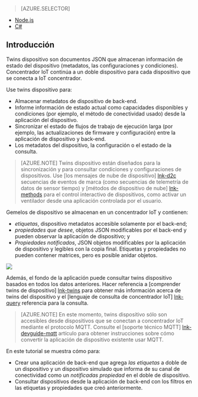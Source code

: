 > [AZURE.SELECTOR]
- [Node.js](../articles/iot-hub/iot-hub-node-node-twin-getstarted.md)
- [C#](../articles/iot-hub/iot-hub-csharp-node-twin-getstarted.md)

## <a name="introduction"></a>Introducción

Twins dispositivo son documentos JSON que almacenan información de estado del dispositivo (metadatos, las configuraciones y condiciones). Concentrador IoT continúa a un doble dispositivo para cada dispositivo que se conecta a IoT concentrador.

Use twins dispositivo para:

* Almacenar metadatos de dispositivo de back-end.
* Informe información de estado actual como capacidades disponibles y condiciones (por ejemplo, el método de conectividad usado) desde la aplicación del dispositivo.
* Sincronizar el estado de flujos de trabajo de ejecución larga (por ejemplo, las actualizaciones de firmware y configuración) entre la aplicación de dispositivo y back-end.
* Los metadatos del dispositivo, la configuración o el estado de la consulta.

> [AZURE.NOTE] Twins dispositivo están diseñados para la sincronización y para consultar condiciones y configuraciones de dispositivos. Use [los mensajes de nube de dispositivo] [ lnk-d2c] secuencias de eventos de marca (como secuencias de telemetría de datos de sensor tiempo) y [métodos de dispositivo de nube] [ lnk-methods] para el control interactivo de dispositivos, como activar un ventilador desde una aplicación controlada por el usuario.

Gemelos de dispositivo se almacenan en un concentrador IoT y contienen:

* *etiquetas*, dispositivo metadatos accesible solamente por el back-end;
* *propiedades que desee*, objetos JSON modificables por el back-end y pueden observar la aplicación de dispositivo; y
* *Propiedades notificados*, JSON objetos modificables por la aplicación de dispositivo y legibles con la copia final. Etiquetas y propiedades no pueden contener matrices, pero es posible anidar objetos.

![][img-twin]

Además, el fondo de la aplicación puede consultar twins dispositivo basados en todos los datos anteriores.
Hacer referencia a [comprender twins de dispositivo] [ lnk-twins] para obtener más información acerca de twins del dispositivo y el [lenguaje de consulta de concentrador IoT] [ lnk-query] referencia para la consulta.

> [AZURE.NOTE] En este momento, twins dispositivo sólo son accesibles desde dispositivos que se conectan a concentrador IoT mediante el protocolo MQTT. Consulte el [soporte técnico MQTT] [ lnk-devguide-mqtt] artículo para obtener instrucciones sobre cómo convertir la aplicación de dispositivo existente usar MQTT.

En este tutorial se muestra cómo para:

- Crear una aplicación de back-end que agrega *las etiquetas* a doble de un dispositivo y un dispositivo simulado que informa de su canal de conectividad como un *notificadas propiedad* en el doble de dispositivo.
- Consultar dispositivos desde la aplicación de back-end con los filtros en las etiquetas y propiedades que creó anteriormente.


<!-- images -->
[img-twin]: media/iot-hub-selector-twin-get-started/twin.png

<!-- links -->
[lnk-query]: ../articles/iot-hub/iot-hub-devguide-query-language.md
[lnk-twins]: ../articles/iot-hub/iot-hub-devguide-device-twins.md
[lnk-d2c]: ../articles/iot-hub/iot-hub-devguide-messaging.md#device-to-cloud-messages
[lnk-methods]: ../articles/iot-hub/iot-hub-devguide-direct-methods.md
[lnk-devguide-mqtt]: ../articles/iot-hub/iot-hub-mqtt-support.md